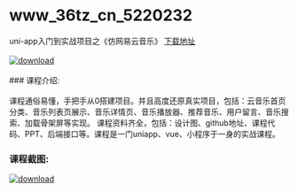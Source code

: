 # www_36tz_cn_5220232
uni-app入门到实战项目之《仿网易云音乐》
[下载地址](http://www.36tz.cn/article/5220232 "下载地址")
<br/></br>[![download](http://36tz.cn/muke_img/2021_06_1-52-300x147.png "下载地址")](http://www.36tz.cn/article/5220232 "下载地址")
<br/></br>### 课程介绍:<br/></br>课程通俗易懂，手把手从0搭建项目。并且高度还原真实项目，包括：云音乐首页分类、音乐列表页展示、音乐详情页、音乐播放器、推荐音乐、用户留言、音乐搜索、加载骨架屏等实现。
课程资料齐全，包括：设计图、github地址、课程代码、PPT、后端接口等。课程是一门uniapp、vue、小程序于一身的实战课程。

### 课程截图:
[![download](http://36tz.cn/muke_img/2021_06_2-48.png "下载地址")](http://www.36tz.cn/article/5220232 "下载地址")
